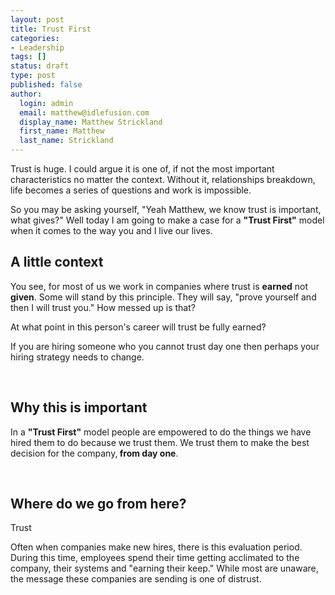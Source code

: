 ```yaml
---
layout: post
title: Trust First
categories:
- Leadership
tags: []
status: draft
type: post
published: false
author:
  login: admin
  email: matthew@idlefusion.com
  display_name: Matthew Strickland
  first_name: Matthew
  last_name: Strickland
---
```

Trust is huge. I could argue it is one of, if not the most important characteristics no matter the context. Without it, relationships breakdown, life becomes a series of questions and work is impossible.

So you may be asking yourself, "Yeah Matthew, we know trust is important, what gives?" Well today I am going to make a case for a <strong>"Trust First"</strong> model when it comes to the way you and I live our lives.

<!-- more -->

## A little context

You see, for most of us we work in companies where trust is <strong>earned</strong> not <strong>given</strong>. Some will stand by this principle. They will say, "prove yourself and then I will trust you." How messed up is that?

At what point in this person's career will trust be fully earned?

If you are hiring someone who you cannot trust day one then perhaps your hiring strategy needs to change.

&nbsp;

## Why this is important

In a <strong>"Trust First"</strong> model people are empowered to do the things we have hired them to do because we trust them. We trust them to make the best decision for the company,<strong> from day one</strong>.

&nbsp;

## Where do we go from here?

Trust

Often when companies make new hires, there is this evaluation period. During this time, employees spend their time getting acclimated to the company, their systems and "earning their keep." While most are unaware, the message these companies are sending is one of distrust.

